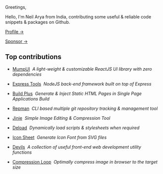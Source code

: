 <!-- $$intro-start$$ -->

Greetings,

Hello, I'm Neil Arya from India, contributing some useful & reliable code snippets & packages on Github.

<!-- $$intro-end$$ -->

<!-- $$links-start$$ -->

[Profile →](https://neilveil.github.io)

[Sponsor →](https://github.com/sponsors/neilveil)

<!-- $$links-end$$ -->

## Top contributions

<!-- $$repositories-start$$ -->

- [MumpUI](https://neilveil.github.io/mumpui)&nbsp;&nbsp;*A light-weight & customizable ReactJS UI library with zero dependencies*

- [Express Tools](https://github.com/neilveil/express-tools)&nbsp;&nbsp;*NodeJS back-end framework built on top of Express*

- [Build Plus](https://github.com/neilveil/build-plus)&nbsp;&nbsp;*Generate & Inject Static HTML Pages in Single Page Applications Build*

- [Repman](https://github.com/neilveil/repman)&nbsp;&nbsp;*CLI based multiple git repository tracking & management tool*

- [Jinie](https://neilveil.github.io/jinie)&nbsp;&nbsp;*Simple Image Editing & Compression Tool*

- [Deload](https://github.com/neilveil/deload)&nbsp;&nbsp;*Dynamically load scripts & stylesheets when required*

- [Icon Sheet](https://github.com/neilveil/icon-sheet)&nbsp;&nbsp;*Generate Icon Font from SVG files*

- [Devils](https://github.com/neilveil/devils)&nbsp;&nbsp;*A collection of useful front-end web development utility functions*

- [Compression Loop](https://github.com/neilveil/compression-loop)&nbsp;&nbsp;*Optimally compress image in browser to the target size*

<!-- $$repositories-end$$ -->

